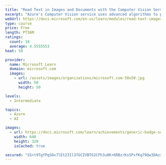 ```yaml
---
title: "Read Text in Images and Documents with the Computer Vision Service"
excerpt: "Azure's Computer Vision service uses advanced algorithms to process images and return information based on the visual features you're interested in. This module teaches you how to use the Azure Computer Vision's OCR API and Read API."
webUrl: https://docs.microsoft.com/en-us/learn/modules/read-text-images-documents-with-computer-vision-service/
type: course
price: Free
length: PT36M
ratings:
  count: 18
  average: 4.5555553
heat: 50

provider:
  name: Microsoft Learn
  domain: microsoft.com
  images:
    - url: /assets/images/organizations/microsoft.com-50x50.jpg
      width: 50
      height: 50

levels:
  - Intermediate

topics:
  - Azure
  - AI

images:
  - url: https://docs.microsoft.com/learn/achievements/generic-badge-social.png
    width: 640
    height: 320
    isCached: true

secured: "SS+t9TgfPqSOv7lEt23Il37GCZVBTG2CFh3u0K+6RBzrKsSPxfKq79Qw3DAzxhJ55kzRHL7blxU8bhXq0yyF2qKwxVL42olkPwzJP2h8M2TfizcmylgqGDzaax7Aap/CWgJDaOP8Geffps7DMMbPHdUYOz1p1RJYNr/FvUcd7jN1Bnn4ijErlzWa1W5VBE/LJrR6f3Hek2A84BM/O/5Z755wz+VhWqvrBW6LqQRIsFgXs0c0/wGFUx31cLQB+PtzHd0J8/WP3Wj9fNMc0SCHOkicMeUo/wLFQE4q1kWg/r2yNAiORPZ57lLln0h4Vx0wJC0eIBZbHvdLm7dmPl/4pAKTmsPa8mnNCeI0WinmCGpdJ3TVrLi1sHcjoRTEi3KxQMfIml8VW5+K96VWjpOvWrTtLvCE03BfhckspiZsJXc=;nFyalJ+l+yQAA3PYJd5LpQ=="
---
```


